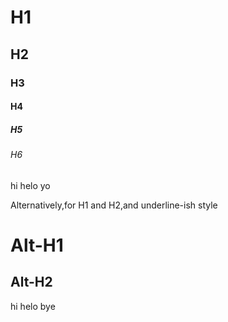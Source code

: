 # H1
## H2
### H3
#### H4
##### H5
###### H6
hi helo yo

Alternatively,for H1 and H2,and underline-ish style

Alt-H1
======

Alt-H2
------

hi helo bye

